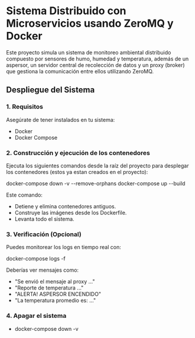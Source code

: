# Sistema Distribuido con Microservicios usando ZeroMQ y Docker
Este proyecto simula un sistema de monitoreo ambiental distribuido compuesto por sensores de humo, humedad y temperatura, además de un aspersor, un servidor central de recolección de datos y un proxy (broker) que gestiona la comunicación entre ellos utilizando ZeroMQ.

##  Despliegue del Sistema

### 1. Requisitos
Asegúrate de tener instalados en tu sistema:
- Docker
- Docker Compose

### 2. Construcción y ejecución de los contenedores
Ejecuta los siguientes comandos desde la raíz del proyecto para desplegar los contenedores (estos ya estan creados en el proyecto):

docker-compose down -v --remove-orphans
docker-compose up --build

Este comando:
- Detiene y elimina contenedores antiguos.
- Construye las imágenes desde los Dockerfile.
- Levanta todo el sistema.

### 3. Verificación (Opcional)
Puedes monitorear los logs en tiempo real con:

docker-compose logs -f

Deberías ver mensajes como:
- "Se envió el mensaje al proxy ..."
- "Reporte de temperatura ..."
- "ALERTA! ASPERSOR ENCENDIDO"
- "La temperatura promedio es: ..."

### 4. Apagar el sistema
- docker-compose down -v
